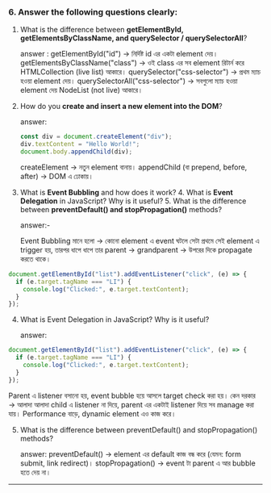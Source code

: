 ### 6. Answer the following questions clearly:

1. What is the difference between **getElementById, getElementsByClassName, and querySelector / querySelectorAll**?

   answer :
   getElementById("id") → নির্দিষ্ট id এর একটা element দেয়।
   getElementsByClassName("class") → ওই class এর সব element রিটার্ন করে HTMLCollection (live list) আকারে।
   querySelector("css-selector") → প্রথম ম্যাচ হওয়া element দেয়।
   querySelectorAll("css-selector") → সবগুলো ম্যাচ হওয়া element দেয় NodeList (not live) আকারে।

2. How do you **create and insert a new element into the DOM**?

   answer:

   ```js
   const div = document.createElement("div");
   div.textContent = "Hello World!";
   document.body.appendChild(div);
   ```

   createElement → নতুন element বানায়।
   appendChild (বা prepend, before, after) → DOM এ ঢোকায়।

3. What is **Event Bubbling** and how does it work? 4. What is **Event Delegation** in JavaScript? Why is it useful? 5. What is the difference between **preventDefault() and stopPropagation()** methods?

   answer:-

   Event Bubbling মানে হলো → কোনো element এ event ঘটলে সেটা প্রথমে সেই element এ trigger হয়, তারপর ধাপে ধাপে তার parent → grandparent → উপরের দিকে propagate করতে থাকে।

```js
document.getElementById("list").addEventListener("click", (e) => {
  if (e.target.tagName === "LI") {
    console.log("Clicked:", e.target.textContent);
  }
});
```

4. What is Event Delegation in JavaScript? Why is it useful?

   answer:

```js
document.getElementById("list").addEventListener("click", (e) => {
  if (e.target.tagName === "LI") {
    console.log("Clicked:", e.target.textContent);
  }
});
```

Parent এ listener বসানো হয়, event bubble হয়ে আসলে target check করা হয়।
কেন দরকার → আলাদা আলাদা child এ listener না দিয়ে, parent এর একটাই listener দিয়ে সব manage করা যায়। Performance বাড়ে, dynamic element এও কাজ করে।

5. What is the difference between preventDefault() and stopPropagation() methods?

   answer:
   preventDefault() → element এর default কাজ বন্ধ করে (যেমন: form submit, link redirect)।
   stopPropagation() → event টা parent এ আর bubble হতে দেয় না।

---
